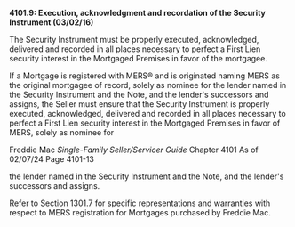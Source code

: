 **4101.9: Execution, acknowledgment and recordation of the Security
Instrument (03/02/16)**

The Security Instrument must be properly executed, acknowledged,
delivered and recorded in all places necessary to perfect a First Lien
security interest in the Mortgaged Premises in favor of the mortgagee.

If a Mortgage is registered with MERS® and is originated naming MERS as
the original mortgagee of record, solely as nominee for the lender named
in the Security Instrument and the Note, and the lender's successors and
assigns, the Seller must ensure that the Security Instrument is properly
executed, acknowledged, delivered and recorded in all places necessary
to perfect a First Lien security interest in the Mortgaged Premises in
favor of MERS, solely as nominee for

Freddie Mac *Single-Family Seller/Servicer Guide* Chapter 4101 As of
02/07/24 Page 4101-13

the lender named in the Security Instrument and the Note, and the
lender's successors and assigns.

Refer to Section 1301.7 for specific representations and warranties with
respect to MERS registration for Mortgages purchased by Freddie Mac.